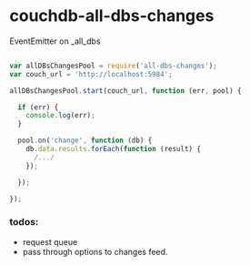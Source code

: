# couchdb-all-dbs-changes

EventEmitter on _all_dbs

```js

var allDBsChangesPool = require('all-dbs-changes');
var couch_url = 'http://localhost:5984';

allDBsChangesPool.start(couch_url, function (err, pool) {

  if (err) {
    console.log(err);
  }

  pool.on('change', function (db) {
    db.data.results.forEach(function (result) {
      /.../
    });

  });

});

```

### todos:

* request queue
* pass through options to changes feed.
